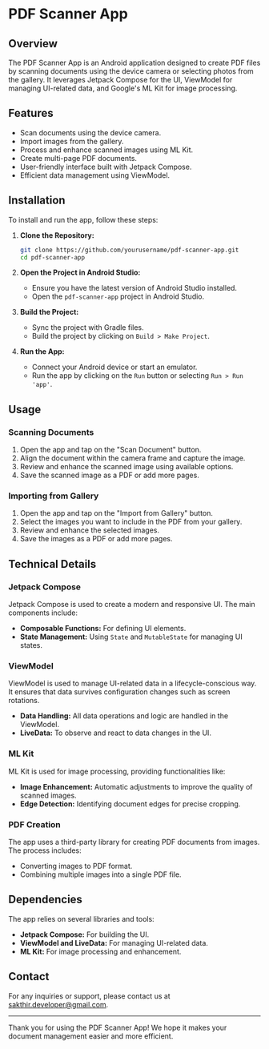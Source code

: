 # PDF Scanner App

## Overview

The PDF Scanner App is an Android application designed to create PDF files by scanning documents using the device camera or selecting photos from the gallery. It leverages Jetpack Compose for the UI, ViewModel for managing UI-related data, and Google's ML Kit for image processing.

## Features

- Scan documents using the device camera.
- Import images from the gallery.
- Process and enhance scanned images using ML Kit.
- Create multi-page PDF documents.
- User-friendly interface built with Jetpack Compose.
- Efficient data management using ViewModel.

## Installation

To install and run the app, follow these steps:

1. **Clone the Repository:**
   ```bash
   git clone https://github.com/yourusername/pdf-scanner-app.git
   cd pdf-scanner-app
   ```

2. **Open the Project in Android Studio:**
   - Ensure you have the latest version of Android Studio installed.
   - Open the `pdf-scanner-app` project in Android Studio.

3. **Build the Project:**
   - Sync the project with Gradle files.
   - Build the project by clicking on `Build > Make Project`.

4. **Run the App:**
   - Connect your Android device or start an emulator.
   - Run the app by clicking on the `Run` button or selecting `Run > Run 'app'`.

## Usage

### Scanning Documents

1. Open the app and tap on the "Scan Document" button.
2. Align the document within the camera frame and capture the image.
3. Review and enhance the scanned image using available options.
4. Save the scanned image as a PDF or add more pages.

### Importing from Gallery

1. Open the app and tap on the "Import from Gallery" button.
2. Select the images you want to include in the PDF from your gallery.
3. Review and enhance the selected images.
4. Save the images as a PDF or add more pages.

## Technical Details

### Jetpack Compose

Jetpack Compose is used to create a modern and responsive UI. The main components include:

- **Composable Functions:** For defining UI elements.
- **State Management:** Using `State` and `MutableState` for managing UI states.

### ViewModel

ViewModel is used to manage UI-related data in a lifecycle-conscious way. It ensures that data survives configuration changes such as screen rotations.

- **Data Handling:** All data operations and logic are handled in the ViewModel.
- **LiveData:** To observe and react to data changes in the UI.

### ML Kit

ML Kit is used for image processing, providing functionalities like:

- **Image Enhancement:** Automatic adjustments to improve the quality of scanned images.
- **Edge Detection:** Identifying document edges for precise cropping.

### PDF Creation

The app uses a third-party library for creating PDF documents from images. The process includes:

- Converting images to PDF format.
- Combining multiple images into a single PDF file.

## Dependencies

The app relies on several libraries and tools:

- **Jetpack Compose:** For building the UI.
- **ViewModel and LiveData:** For managing UI-related data.
- **ML Kit:** For image processing and enhancement.

## Contact

For any inquiries or support, please contact us at [sakthir.developer@gmail.com](mailto:sakthir.developer@gmail.com).

---

Thank you for using the PDF Scanner App! We hope it makes your document management easier and more efficient.
